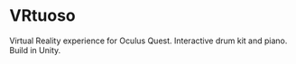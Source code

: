 # VRtuoso
Virtual Reality experience for Oculus Quest.  Interactive drum kit and piano.  Build in Unity.
